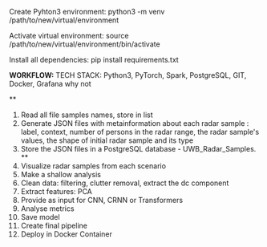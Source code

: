 Create Pyhton3 environment:
python3 -m venv /path/to/new/virtual/environment

Activate virtual environment:
source /path/to/new/virtual/environment/bin/activate

Install all dependencies:
pip install requirements.txt


**WORKFLOW:**
TECH STACK: Python3, PyTorch, Spark, PostgreSQL, GIT, Docker, Grafana why not 

**
1. Read all file samples names, store in list
2. Generate JSON files with metainformation about each
 radar sample : label, context, number of persons in the radar range, the radar sample's values,
 the shape of initial radar sample and its type
3. Store the JSON files in a PostgreSQL database - UWB_Radar_Samples.
**
4. Visualize radar samples from each scenario 
5. Make a shallow analysis 
6. Clean data: filtering, clutter removal, extract the dc component 
7. Extract features: PCA
8. Provide as input for CNN, CRNN or Transformers 
9. Analyse metrics 
10. Save model 
11. Create final pipeline
12. Deploy in Docker Container